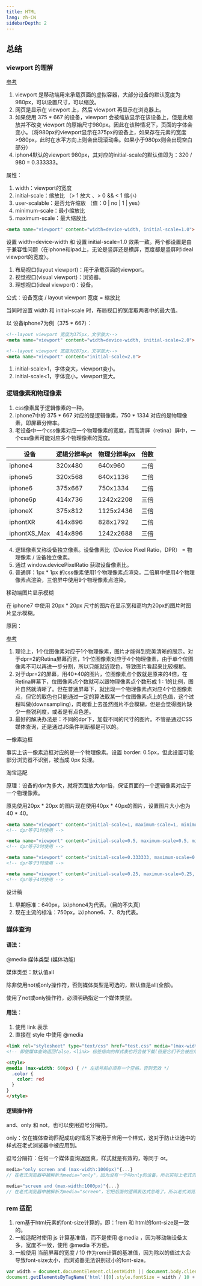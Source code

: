 ```yaml
---
title: HTML
lang: zh-CN
sidebarDepth: 2
---
```


## 总结

### viewport 的理解

[参考](https://www.cnblogs.com/zaoa/p/8630393.html)

1. viewport 是移动端用来承载页面的虚拟容器，大部分设备的默认宽度为980px，可以设置尺寸，可以缩放。
2. 网页是显示在 viewport 上，然后 viewport 再显示在浏览器上。
3. 如果使用 375 * 667 的设备，viewport 会被缩放显示在该设备上，但是此缩放并不改变 viewport 的原始尺寸980px。因此在该种情况下，页面的字体会变小。（将980px的viewport显示在375px的设备上，如果存在元素的宽度 >980px，此时在水平方向上则会出现滚动条。如果小于980px则会出现空白部分）
4. iphon4默认的viewport 980px，其对应的initial-scale的默认值即为：320 / 980 = 0.333333。

属性：

1. width：viewport的宽度
2. initial-scale：缩放比 （> 1 放大 、> 0 && < 1 缩小）
3. user-scalable：是否允许缩放 （值：0 | no | 1 | yes）
4. minimum-scale：最小缩放比
5. maximum-scale：最大缩放比

```html
<meta name="viewport" content="width=device-width, initial-scale=1.0">
```
设置 width=device-width 和 设置 initial-scale=1.0 效果一致。两个都设置是由于兼容性问题（在iphone和ipad上，无论是竖屏还是横屏，宽度都是竖屏时ideal viewport的宽度）。

1. 布局视口(layout viewport)：用于承载页面的viewport。
2. 视觉视口(visual viewport)：浏览器。
3. 理想视口(ideal viewport)：设备。

公式：设备宽度 / layout viewport 宽度 = 缩放比

<p class="fr_t">当同时设置 width 和 initial-scale 时，布局视口的宽度取两者中的最大值。</p>

以 设备iphone7为例（375 * 667）：

```html
<!--layout viewport 宽度为375px，文字放大-->
<meta name="viewport" content="width=device-width, initial-scale=2.0">

<!--layout viewport 宽度为187px，文字放大-->
<meta name="viewport" content="initial-scale=2.0">
```
1. initial-scale>1，字体变大，viewport变小。
2. initial-scale<1，字体变小，viewport变大。

### 逻辑像素和物理像素

1. css像素属于逻辑像素的一种。
2. iphone7中的 375 * 667 对应的是逻辑像素，750 * 1334 对应的是物理像素，即屏幕分辨率。
3. 老设备中一个css像素对应一个物理像素的宽度，而高清屏（retina）屏中，一个css像素可能对应多个物理像素的宽度。

设备 | 逻辑分辨率pt | 物理分辨率px | 倍数
---|---|---|---
iphone4 | 320x480 | 640x960 | 二倍
iphone5 | 320x568 | 640x1136 | 二倍
iphone6 | 375x667 | 750x1334 | 二倍
iphone6p | 414x736 | 1242x2208 | 三倍
iphoneX | 375x812 | 1125x2436 | 三倍
iphontXR | 414x896 | 828x1792 | 二倍
iphontXS_Max | 414x896 | 1242x2688 | 三倍

4. 逻辑像素又称设备独立像素。设备像素比（Device Pixel Ratio，DPR） = 物理像素 / 设备独立像素。
5. 通过 window.devicePixelRatio 获取设备像素比。
6. 普通屏：1px * 1px 的css像素使用1个物理像素点渲染，二倍屏中使用4个物理像素点渲染，三倍屏中使用9个物理像素点渲染。

<p class="fr_t">移动端图片显示模糊</p>

在 iphone7 中使用 20px * 20px 尺寸的图片在显示宽和高均为20px的图片时图片显示模糊。

原因：

[参考](https://www.cnblogs.com/superlizhao/p/8729190.html)

1. 理论上，1个位图像素对应于1个物理像素，图片才能得到完美清晰的展示。对于dpr=2的Retina屏幕而言，1个位图像素对应于4个物理像素，由于单个位图像素不可以再进一步分割，所以只能就近取色，导致图片看起来比较模糊。
2. 对于dpr=2的屏幕，用40*40的图片，位图像素点个数就是原来的4倍，在Retina屏幕下，位图像素点个数就可以跟物理像素点个数形成 1 : 1的比例，图片自然就清晰了。但在普通屏幕下，就出现一个物理像素点对应4个位图像素点，但它的取色也只能通过一定的算法取某一个位图像素点上的色值，这个过程叫做(downsampling)，肉眼看上去虽然图片不会模糊，但是会觉得图片缺少一些锐利度，或者是有点色差。
3. 最好的解决办法是：不同的dpr下，加载不同的尺寸的图片。不管是通过CSS媒体查询，还是通过JS条件判断都是可以的。

<p class="fr_t">一像素边框</p>

事实上该一像素边框对应的是一个物理像素。设置 border: 0.5px，但此设置可能部分浏览器不识别，被当成 0px 处理。

<p class="fr_t">淘宝适配</p>

原理：设备的dpr为多大，就将页面放大dpr倍，保证页面的一个逻辑像素对应于一个物理像素。

原先使用20px * 20px 的图片现在使用40px * 40px的图片，设置图片大小也为 40 * 40。

```html
<meta name="viewport" content="initial-scale=1, maximum-scale=1, minimum-scale=1, user-scalable=no" />
<!-- dpr等于1时使用 -->

<meta name="viewport" content="initial-scale=0.5, maximum-scale=0.5, minimum-scale=0.5, user-scalable=no" />
<!-- dpr等于2时使用 -->

<meta name="viewport" content="initial-scale=0.333333, maximum-scale=0.333333, minimum-scale=0.333333, user-scalable=no" />
<!-- dpr等于3时使用 -->

<meta name="viewport" content="initial-scale=0.25, maximum-scale=0.25, minimum-scale=0.25, user-scalable=no" />
<!-- dpr等于4时使用 -->
```
<p class="fr_t">设计稿</p>

1. 早期标准：640px，以iphone4为代表。（目的不失真）
2. 现在主流的标准：750px，以iphone6、7、8为代表。

### 媒体查询

#### 语法：

@media 媒体类型 (媒体功能)

媒体类型：默认值all

除非使用not或only操作符，否则媒体类型是可选的，默认值是all(全部)。

使用了not或only操作符，必须明确指定一个媒体类型。

#### 用法：

1. 使用 link 表示
2. 直接在 style 中使用 @media

```html
<link rel="stylesheet" type="text/css" href="test.css" media="(max-width: 800px)">
<!-- 即使媒体查询返回false，<link> 标签指向的样式表也将会被下载(但是它们不会被应用) -->

<style>
@media (max-width: 600px) { /* 左括号前必须有一个空格，否则无效 */
  .color {
    color: red
  }
}
</style>
```

#### 逻辑操作符

and、only 和 not，也可以使用逗号分隔符。

only：仅在媒体查询匹配成功的情况下被用于应用一个样式，这对于防止让选中的样式在老式浏览器中被应用到。

逗号分隔符：任何一个媒体查询返回真，样式就是有效的，等同于 or。

```js
media="only screen and (max-width:1000px)"{...}
// 在老式浏览器中被解析为media="only"，因为没有一个叫only的设备，所以实际上老式浏览器不会应用样式

media="screen and (max-width:1000px)"{...}
// 在老式浏览器中被解析为media="screen"，它把后面的逻辑表达式忽略了。所以老式浏览器会应用样式
```

### rem 适配 

1. rem基于html元素的font-size计算的，即：1rem 和 html的font-size是一致的。
2. 一般适配时使用 js 计算基准值，而不是使用 @media ，因为移动端设备太多，宽度不一致，使用 @media 不方便。
3. 一般使用 当前屏幕的宽度 / 10 作为rem计算的基准值，因为除以的值过大会导致font-size太小，而浏览器无法识别过小的font-size。

```js
var width = document.documentElement.clientWidth || document.body.clientWidth
document.getElementsByTagName('html')[0].style.fontSize = width / 10 + 'px'
```